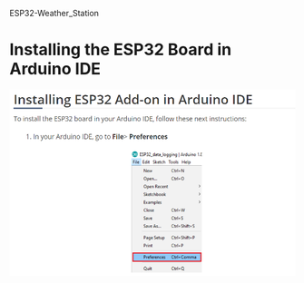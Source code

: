 ESP32-Weather_Station

# Installing the ESP32 Board in Arduino IDE

![Esp32-Connect-Ardino-Insturcation-1.PNG](Esp32-Connect-Ardino-Insturcation-1.PNG)


